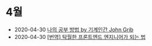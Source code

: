 # 4월

- 2020-04-30 [나의 공부 방법 by 기계인간 John Grib](https://johngrib.github.io/wiki/my-study-method/)
- 2020-04-30 [[번역] 탁월한 프론트엔드 엔지니어가 되는 법](https://hyunseob.github.io/2016/02/21/how-to-become-a-great-frontend-engineer/)